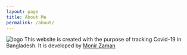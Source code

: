 ```yaml
---
layout: page
title: About Me
permalink: /about/
---
```

![logo](images/sohojai-log.png)
This website is created with the purpose of tracking Covid-19 in Bangladesh. It is developed by [Monir Zaman](https://www.linkedin.com/in/monir1)
